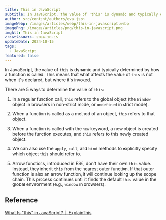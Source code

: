 ```yaml
---
title: This in JavaScript
subtitle: In JavaScript, the value of 'this' is dynamic and typically determined by how a function is called. Therefore, what affects the value of 'this' is not when it's declared, but where it's invoked.
author: src/content/authors/eva.json
imageWebp: /images/articles/webp/this-in-javascript.webp
imagePng: /images/articles/png/this-in-javascript.png
imgAlt: This in JavaScript
creationDate: 2024-10-15
updateDate: 2024-10-15
tags:
  - JavaScript
featured: false
---
```


In JavaScript, the value of `this` is dynamic and typically determined by how a function is called. This means that what affects the value of `this` is not when it's declared, but where it's invoked.

There are 5 ways to determine the value of `this`:

1. In a regular function call, `this` refers to the global object (the `Window` object in browsers in non-strict mode, or `undefined` in strict mode).

2. When a function is called as a method of an object, `this` refers to that object.

3. When a function is called with the `new` keyword, a new object is created before the function executes, and `this` refers to this newly created object.

4. We can also use the `apply`, `call`, and `bind` methods to explicitly specify which object `this` should refer to.

5. Arrow functions, introduced in ES6, don't have their own `this` value. Instead, they inherit `this` from the nearest outer function. If that outer function is also an arrow function, it will continue looking up the scope chain. This process continues until it finds the default `this` value in the global environment (e.g., `window` in browsers).

## Reference

[What Is "this" in JavaScript?｜ ExplainThis](https://www.explainthis.io/en/swe/what-is-this)

